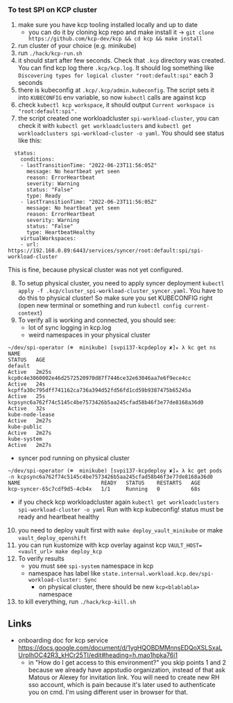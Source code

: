 ### To test SPI on KCP cluster

1. make sure you have kcp tooling installed locally and up to date
    - you can do it by cloning kcp repo and make install it -> `git clone https://github.com/kcp-dev/kcp && cd kcp && make install`
2. run cluster of your choice (e.g. minikube)
3. run `./hack/kcp-run.sh`
4. it should start after few seconds. Check that `.kcp` directory was created. You can find kcp log there `.kcp/kcp.log`. It should log something like `Discovering types for logical cluster "root:default:spi"` each 3 seconds
5. there is kubeconfig at `.kcp/.kcp/admin.kubeconfig`. The script sets it into `KUBECONFIG` env variable, so now `kubectl` calls are against kcp
6. check `kubectl kcp workspace`, it should output `Current workspace is "root:default:spi".`
7. the script created one workloadcluster `spi-workload-cluster`, you can check it with `kubectl get workloadclusters` and `kubectl get workloadclusters spi-workload-cluster -o yaml`. You should see status like this:
```
  status:
    conditions:
    - lastTransitionTime: "2022-06-23T11:56:05Z"
      message: No heartbeat yet seen
      reason: ErrorHeartbeat
      severity: Warning
      status: "False"
      type: Ready
    - lastTransitionTime: "2022-06-23T11:56:05Z"
      message: No heartbeat yet seen
      reason: ErrorHeartbeat
      severity: Warning
      status: "False"
      type: HeartbeatHealthy
    virtualWorkspaces:
    - url: https://192.168.0.89:6443/services/syncer/root:default:spi/spi-workload-cluster
```
This is fine, because physical cluster was not yet configured.

8. To setup physical cluster, you need to apply syncer deployment `kubectl apply -f .kcp/cluster_spi-workload-cluster_syncer.yaml`. You have to do this to physical cluster! So make sure you set KUBECONFIG right (open new terminal or something and run `kubectl config current-context`)
9. To verify all is working and connected, you should see:
    - lot of sync logging in kcp.log
    - weird namespaces in your physical cluster
  ```
~/dev/spi-operator (☸  minikube) [svpi137-kcpdeploy ✘]✭ λ kc get ns
NAME                                                              STATUS   AGE
default                                                           Active   2m25s
kcp0c4e3060002e46d2572520970d87f7446ce32e63046aa7e6f9ece4cc       Active   24s
kcpffa30c795dff741162ca736a394d52fd56fd1cd59b9387475b65245a       Active   25s
kcpsync6a762f74c5145c4be7573426b5aa245cfad58b46f3e77de8168a36d0   Active   32s
kube-node-lease                                                   Active   2m27s
kube-public                                                       Active   2m27s
kube-system                                                       Active   2m27s
```

- syncer pod running on physical cluster

```
~/dev/spi-operator (☸  minikube) [svpi137-kcpdeploy ✘]✭ λ kc get pods -n kcpsync6a762f74c5145c4be7573426b5aa245cfad58b46f3e77de8168a36d0
NAME                          READY   STATUS    RESTARTS   AGE
kcp-syncer-65c7cdf9d5-4cb4x   1/1     Running   0          68s
```
- if you check kcp workloadcluster again `kubectl get workloadclusters spi-workload-cluster -o yaml` Run with kcp kubeconfig! status must be ready and heartbeat healthy

10. you need to deploy vault  first with `make deploy_vault_minikube` or make `vault_deploy_openshift`
11. you can run kustomize with kcp overlay against kcp `VAULT_HOST=<vault_url> make deploy_kcp`
12. To verify results
    - you must see `spi-system` namespace in kcp
    - namespace has label like `state.internal.workload.kcp.dev/spi-workload-cluster: Sync`
      - on physical cluster, there should be new `kcp<blablabla>` namespace
13. to kill everything, run `./hack/kcp-kill.sh`



## Links
 - onboarding doc for kcp service https://docs.google.com/document/d/1ygHQOBDMMnnsEDQoXSLSxaLUrplhOC42R3_kHCr25TI/edit#heading=h.mao1hpka76i1
   - in "How do I get access to this environment?" you skip points 1 and 2 because we already have appstudio organization, instead of that ask Matous or Alexey for invitation link. You will need to create new RH sso account, which is pain because it's later used to authenticate you on cmd. I'm using different user in browser for that. 